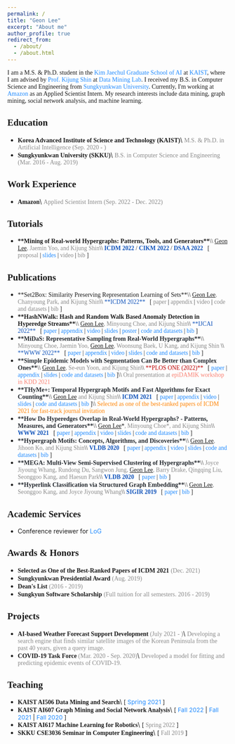```yaml
---
permalink: /
title: "Geon Lee"
excerpt: "About me"
author_profile: true
redirect_from:
  - /about/
  - /about.html
---
```


<link rel="stylesheet" href="https://fonts.googleapis.com/css?family=PT+Sans">
<link rel="stylesheet" href="https://fonts.googleapis.com/css?family=Open+Sans">
<link rel="stylesheet" href="https://fonts.googleapis.com/css?family=Source+Sans+Pro">
<link rel="stylesheet" href="https://fonts.googleapis.com/css?family=Noto+Sans+Korean">
<link rel="stylesheet" href="https://fonts.googleapis.com/css?family=Roboto">

<!---
<span style="font-family:Source Sans Pro;">**About Me**</span>
------
-->
<span style="font-family:Source Sans Pro; text-align:justify">
I am a M.S. & Ph.D. student in the <a href="https://gsai.kaist.ac.kr/" style="color:#218bff; text-decoration:none;">Kim Jaechul Graduate School of AI</a> at <a href="https://www.kaist.ac.kr/kr/" style="color:#218bff; text-decoration:none;">KAIST</a>, where I am advised by <a href="https://kijungs.github.io/" style="color:#218bff; text-decoration:none;">Prof. Kijung Shin</a> at <a href="https://sites.google.com/view/kaistdata" style="color:#218bff; text-decoration:none;">Data Mining Lab</a>. I received my B.S. in Computer Science and Engineering from <a href="https://www.skku.edu/skku/index.do" style="color:#218bff; text-decoration:none;">Sungkyunkwan University</a>. Currently, I'm working at <a href="https://www.amazon.com/" style="color:#218bff; text-decoration:none;">Amazon</a> as an Applied Scientist Intern. My research interests include data mining, graph mining, social network analysis, and machine learning.
</span>

<span style="font-family:Source Sans Pro;">**Education**</span>
------
* <span style="font-family:Source Sans Pro;font-weight:600">**Korea Advanced Institute of Science and Technology (KAIST)**</span>\\
  <span style="font-family:Source Sans Pro;color:#8A8A8A">M.S. & Ph.D. in Artificial Intelligence (Sep. 2020 - )</span>
* <span style="font-family:Source Sans Pro;font-weight:600">**Sungkyunkwan University (SKKU)**</span>\\
  <span style="font-family:Source Sans Pro;color:#8A8A8A">B.S. in Computer Science and Engineering (Mar. 2016 - Aug. 2019)</span>

<span style="font-family:Source Sans Pro;">**Work Experience**</span>
------
* <span style="font-family:Source Sans Pro;">**Amazon**</span>\\
  <span style="font-family:Source Sans Pro;color:#8A8A8A">Applied Scientist Intern (Sep. 2022 - Dec. 2022)</span>

<span style="font-family:Source Sans Pro;">**Tutorials**</span>
------
* <span style="font-family:Source Sans Pro;">
  <span style="font-weight:600">**Mining of Real-world Hypergraphs: Patterns, Tools, and Generators**</span>\\
  <span style="font-size:97%">
  <span style="text-decoration:underline">Geon Lee</span><span style="color:#8A8A8A">, Jaemin Yoo, and Kijung Shin</span>\\
  <a href="https://icdm22.cse.usf.edu/" style="color:#0F52BA; font-weight:600; text-decoration:none;">ICDM 2022</a> / <a href="https://www.cikm2022.org/" style="color:#0F52BA; font-weight:600; text-decoration:none;">CIKM 2022</a> / <a href="http://dsaa2022.dsaa.co/" style="color:#0F52BA; font-weight:600; text-decoration:none;">DSAA 2022</a> &nbsp;
  [ <span style="color:#8A8A8A">proposal</span> |
  <a href="https://sites.google.com/view/hypergraph-tutorial" style="color:#218bff; text-decoration:none;">slides</a> |
  <span style="color:#8A8A8A">video</span> |
  <span style="color:#8A8A8A">bib</span> ]
  </span>
  </span>

<span style="font-family:Source Sans Pro;">**Publications**</span>
------
* <span style="font-family:Source Sans Pro;">
  <span>**Set2Box: Similarity Preserving Representation Learning of Sets**</span>\\
  <span style="font-size:97%">
  <span style="text-decoration:underline; color=#000000">Geon Lee</span><span style="color:#8A8A8A">, Chanyoung Park, and Kijung Shin</span>\\
  <a href="https://icdm22.cse.usf.edu/" style="color:#0F52BA; text-decoration:none;">**ICDM 2022**</a>  &nbsp;
  [ <span style="color:#8A8A8A">paper</span> |
  <span style="color:#8A8A8A">appendix</span> |
  <span style="color:#8A8A8A">video</span> |
  <span style="color:#8A8A8A">code and datasets</span> |
  <span style="color:#8A8A8A">bib</span> ]
  </span>
  </span>

  <!-- -->

* <span style="font-family:Source Sans Pro;">
  <span style="font-weight:600">**HashNWalk: Hash and Random Walk Based Anomaly Detection in Hyperedge Streams**</span>\\
  <span style="font-size:97%">
  <span style="text-decoration:underline">Geon Lee</span><span style="color:#8A8A8A">, Minyoung Choe, and Kijung Shin</span>\\
  <a href="https://ijcai-22.org/" style="color:#0F52BA; text-decoration:none;">**IJCAI 2022**</a> &nbsp;
  [ <a href="https://www.ijcai.org/proceedings/2022/0296.pdf" style="color:#218bff; text-decoration:none;">paper</a> |
  <a href="https://github.com/geonlee0325/HashNWalk/blob/main/online_appendix.pdf" style="color:#218bff; text-decoration:none;">appendix</a> |
  <a href="https://www.youtube.com/watch?v=3zdPV_HFJY0" style="color:#218bff; text-decoration:none;">video</a> |
  <a href="files/hashnwalk_ijcai2022_slide.pdf" style="color:#218bff; text-decoration:none;">slides</a> |
  <a href="files/hashnwalk_ijcai2022_poster.pdf" style="color:#218bff; text-decoration:none;">poster</a> |
  <a href="https://github.com/geonlee0325/HashNWalk" style="color:#218bff; text-decoration:none;">code and datasets</a> |
  <a href="https://dblp.uni-trier.de/rec/conf/ijcai/LeeCS22.html?view=bibtex" style="color:#218bff; text-decoration:none;">bib</a> ]
  </span>
  </span>

  <!-- -->

* <span style="font-family:Source Sans Pro;">
  <span style="color:#24292f;font-weight:600">**MiDaS: Representative Sampling from Real-World Hypergraphs**</span>\\
  <span style="font-size:97%">
  <span style="color:#8A8A8A">Minyoung Choe, Jaemin Yoo, </span><span style="text-decoration:underline">Geon Lee</span><span style="color:#8A8A8A">, Woonsung Baek, U Kang, and Kijung Shin </span>\\
  <a href="https://www2022.thewebconf.org/" style="color:#0F52BA; text-decoration:none;">**WWW 2022**</a> &nbsp;
  [ <a href="https://arxiv.org/pdf/2202.01587.pdf" style="color:#218bff; text-decoration:none;">paper</a> |
  <a href="https://github.com/young917/MiDaS/blob/main/MiDaS_ONLINE_APPENDIX.pdf" style="color:#218bff; text-decoration:none;">appendix</a> |
  <a href="https://youtu.be/smNJYtQDlB4" style="color:#218bff; text-decoration:none;">video</a> |
  <a href="http://dmlab.kaist.ac.kr/~kijungs/midasWWW2022.pdf" style="color:#218bff; text-decoration:none;">slides</a> |
  <a href="https://github.com/young917/MiDaS" style="color:#218bff; text-decoration:none;">code and datasets</a> |
  <a href="https://dblp.uni-trier.de/rec/conf/www/ChoeYLBKS22.html?view=bibtex" style="color:#218bff; text-decoration:none;">bib</a> ]
  </span>
  </span>

    <!-- -->

* <span style="font-family:Source Sans Pro;">
  <span style="color:#24292f;font-weight:600">**Simple Epidemic Models with Segmentation Can Be Better than Complex Ones**</span>\\
  <span style="font-size:97%">
  <span style="text-decoration:underline">Geon Lee</span><span style="color:#8A8A8A">, Se-eun Yoon, and Kijung Shin</span>\\
  <a href="https://journals.plos.org/plosone/" style="color:#BF0000; text-decoration:none;">**PLOS ONE (2022)**</a> &nbsp;
  [ <a href="https://journals.plos.org/plosone/article?id=10.1371/journal.pone.0262244" style="color:#218bff; text-decoration:none;">paper</a> |
  <a href="https://github.com/geonlee0325/covid_segmentation/blob/main/appendix.pdf" style="color:#218bff; text-decoration:none;">appendix</a> |
  <a href="files/segmentation_epidamik2021_slide.pdf" style="color:#218bff; text-decoration:none;">slides</a> |
  <a href="https://github.com/geonlee0325/covid_segmentation" style="color:#218bff; text-decoration:none;">code and datasets</a> |
  <a href="https://journals.plos.org/plosone/article/citation?id=10.1371/journal.pone.0262244" style="color:#218bff; text-decoration:none;">bib</a> ]\\
  <span style="color:#8A8A8A">Oral presentation at</span> <a href="https://epidamik.github.io/2021/index.html" style="color:#fa8072; text-decoration:none;">epiDAMIK workshop in KDD 2021</a>
  </span>
  </span>

    <!-- -->

* <span style="font-family:Source Sans Pro;">
  <span style="color:#24292f;font-weight:600">**THyMe+: Temporal Hypergraph Motifs and Fast Algorithms for Exact Counting**</span>\\
  <span style="font-size:97%">
  <span style="text-decoration:underline">Geon Lee</span><span style="color:#8A8A8A"> and Kijung Shin</span>\\
  <a href="https://icdm2021.auckland.ac.nz/" style="color:#0F52BA; font-weight:600; text-decoration:none;">ICDM 2021</a> &nbsp;
  [ <a href="https://arxiv.org/pdf/2109.08341.pdf" style="color:#218bff; text-decoration:none;">paper</a> |
  <a href="https://github.com/geonlee0325/THyMe/blob/main/supplements.pdf" style="color:#218bff; text-decoration:none;">appendix</a> |
  <a href="https://youtu.be/EJVwrT0NroI" style="color:#218bff; text-decoration:none;">video</a> |
  <a href="files/thmotif_icdm2021_slide.pdf" style="color:#218bff; text-decoration:none;">slides</a> |
  <a href="https://github.com/geonlee0325/THyMe" style="color:#218bff; text-decoration:none;">code and datasets</a> |
  <a href="https://dblp.uni-trier.de/rec/conf/icdm/LeeS21.html?view=bibtex" style="color:#218bff; text-decoration:none;">bib</a> ]\\
  <span style="color:#FF8303">Selected as one of the best-ranked papers of ICDM 2021 for fast-track journal invitation</span>
  </span>
  </span>

    <!-- -->

* <span style="font-family:Source Sans Pro;">
  <span style="color:#24292f;font-weight:600">**How Do Hyperedges Overlap in Real-World Hypergraphs? - Patterns, Measures, and Generators**</span>\\
  <span style="font-size:97%">
  <span style="text-decoration:underline">Geon Lee</span>*<span style="color:#8A8A8A">, Minyoung Choe*, and Kijung Shin</span>\\
  <a href="https://www2021.thewebconf.org/" style="color:#0F52BA; font-weight:600; text-decoration:none;">WWW 2021</a> &nbsp;
  [ <a href="https://arxiv.org/pdf/2101.07480.pdf" style="color:#218bff; text-decoration:none;">paper</a> |
  <a href="https://github.com/young917/www21-hyperlap/blob/master/online_appendix.pdf" style="color:#218bff; text-decoration:none;">appendix</a> |
  <a href="https://youtu.be/u7LMnuFPJpE" style="color:#218bff; text-decoration:none;">video</a> |
  <a href="files/hyperlap_www2021_slide.pdf" style="color:#218bff; text-decoration:none;">slides</a> |
  <a href="https://github.com/young917/www21-hyperlap" style="color:#218bff; text-decoration:none;">code and datasets</a> |
  <a href="https://dblp.uni-trier.de/rec/conf/www/LeeCS21.html?view=bibtex" style="color:#218bff; text-decoration:none;">bib</a> ]
  </span>
  </span>

    <!-- -->

* <span style="font-family:Source Sans Pro;">
  <span style="color:#24292f;font-weight:600">**Hypergraph Motifs: Concepts, Algorithms, and Discoveries**</span>\\
  <span style="font-size:97%">
  <span style="text-decoration:underline">Geon Lee</span><span style="color:#8A8A8A">, Jihoon Ko, and Kijung Shin</span>\\
  <a href="https://vldb2020.org/" style="color:#0F52BA; font-weight:600; text-decoration:none;">VLDB 2020</a> &nbsp;
  [ <a href="http://www.vldb.org/pvldb/vol13/p2256-lee.pdf" style="color:#218bff; text-decoration:none;">paper</a> |
  <a href="https://github.com/geonlee0325/MoCHy/blob/master/supplementary.pdf" style="color:#218bff; text-decoration:none;">appendix</a> |
  <a href="https://youtu.be/HYHkEwojfBQ" style="color:#218bff; text-decoration:none;">video</a> |
  <a href="files/hmotif_vldb2020_slide" style="color:#218bff; text-decoration:none;">slides</a> |
  <a href="https://github.com/lg970325/MoCHy" style="color:#218bff; text-decoration:none;">code and datasets</a> |
  <a href="https://dblp.uni-trier.de/rec/journals/pvldb/LeeKS20.html?view=bibtex" style="color:#218bff; text-decoration:none;">bib</a> ]
  </span>
  </span>

    <!-- -->

* <span style="font-family:Source Sans Pro;">
  <span style="color:#24292f;font-weight:600">**MEGA: Multi-View Semi-Supervised Clustering of Hypergraphs**</span>\\
  <span style="font-size:97%">
  <span style="color:#8A8A8A">Joyce Jiyoung Whang, Rundong Du, Sangwon Jung,</span> <span style="text-decoration:underline">Geon Lee</span><span style="color:#8A8A8A">, Barry Drake, Qingqing Liu, Seonggoo Kang, and Haesun Park</span>\\
  <a href="https://vldb2020.org/" style="color:#0F52BA; font-weight:600; text-decoration:none;">VLDB 2020</a> &nbsp;
  [ <a href="http://www.vldb.org/pvldb/vol13/p698-whang.pdf" style="color:#218bff; text-decoration:none;">paper</a> |
  <a href="https://dblp.uni-trier.de/rec/journals/pvldb/WhangDJLDLKP20.html?view=bibtex" style="color:#218bff; text-decoration:none;">bib</a> ]
  </span>
  </span>

    <!-- -->

* <span style="font-family:Source Sans Pro;">
  <span style="color:#24292f;font-weight:600">**Hyperlink Classification via Structured Graph Embedding**</span>\\
  <span style="font-size:97%">
  <span style="text-decoration:underline">Geon Lee</span><span style="color:#8A8A8A">, Seonggoo Kang, and Joyce Jiyoung Whang</span>\\
  <a href="https://sigir.org/sigir2019/" style="color:#0F52BA; font-weight:600; text-decoration:none;">SIGIR 2019</a> &nbsp;
  [ <a href="files/hyperlink_sigir2019_paper.pdf" style="color:#218bff; text-decoration:none;">paper</a> |
  <a href="https://dblp.uni-trier.de/rec/conf/sigir/LeeKW19.html?view=bibtex" style="color:#218bff; text-decoration:none;">bib</a> ]
  </span>
  </span>

<span style="font-family:Source Sans Pro;">**Academic Services**</span>
------
* Conference reviewer for <a href="https://logconference.org/" style="color:#218bff; text-decoration:none;">LoG</a>

<span style="font-family:Source Sans Pro;">**Awards & Honors**</span>
------
* <span style="font-family:Source Sans Pro;font-weight:600">**Selected as One of the Best-Ranked Papers of ICDM 2021**</span> <span style="font-family:Source Sans Pro;color:#8A8A8A">(Dec. 2021)</span>
* <span style="font-family:Source Sans Pro;font-weight:600">**Sungkyunkwan Presidential Award**</span> <span style="font-family:Source Sans Pro;color:#8A8A8A">(Aug. 2019)</span>
* <span style="font-family:Source Sans Pro;font-weight:600">**Dean's List**</span> <span style="font-family:Source Sans Pro;color:#8A8A8A">(2016 - 2019)</span>
* <span style="font-family:Source Sans Pro;font-weight:600">**Sungkyun Software Scholarship**</span> <span style="font-family:Source Sans Pro;color:#8A8A8A">(Full tuition for all semesters. 2016 - 2019)</span>

<span style="font-family:Source Sans Pro;">**Projects**</span>
------
* <span style="font-family:Source Sans Pro">**AI-based Weather Forecast Support Development** <span style="font-family:Source Sans Pro;color:#8A8A8A">(July 2021 - )</span></span>\\
  <span style="font-family:Source Sans Pro;color:#8A8A8A">Developing a search engine that finds similar satellite images of the Korean Peninsula from the past 40 years, given a query image.</span>
* <span style="font-family:Source Sans Pro;">**COVID-19 Task Force** <span style="font-family:Source Sans Pro;color:#8A8A8A">(Mar. 2020 - Sep. 2020)</span></span>\\
  <span style="font-family:Source Sans Pro;color:#8A8A8A">Developed a model for fitting and predicting epidemic events of COVID-19.</span>

<span style="font-family:Source Sans Pro;">**Teaching**</span>
------
* <span style="font-family:Source Sans Pro;font-weight:600">**KAIST AI506 Data Mining and Search**</span>\\
  <span style="font-size:97%">
  [ <a href="https://sites.google.com/view/ai506-2021spring/home" style="color:#218bff; text-decoration:none;">Spring 2021</a> ]
  </span>
* <span style="font-family:Source Sans Pro;font-weight:600">**KAIST AI607 Graph Mining and Social Network Analysis**</span>\\
  <span style="font-size:97%">
  [ <a href="https://sites.google.com/view/ai607/home" style="color:#218bff; text-decoration:none;">Fall 2022</a> |
  <a href="https://sites.google.com/view/ai607-2021fall/home" style="color:#218bff; text-decoration:none;">Fall 2021</a> |
  <a href="https://sites.google.com/view/ai607-2020fall/home" style="color:#218bff; text-decoration:none;">Fall 2020</a> ]
  </span>
* <span style="font-family:Source Sans Pro;font-weight:600">**KAIST AI617 Machine Learning for Robotics**</span>\\
  <span style="font-size:97%">
  [ <span style="font-family:Source Sans Pro;color:#8A8A8A">Spring 2022</span> ]
  </span>
* <span style="font-family:Source Sans Pro;font-weight:600">**SKKU CSE3036 Seminar in Computer Engineering**</span>\\
  <span style="font-size:97%">
  [ <span style="font-family:Source Sans Pro;color:#8A8A8A">Fall 2019</span> ]
  </span>
